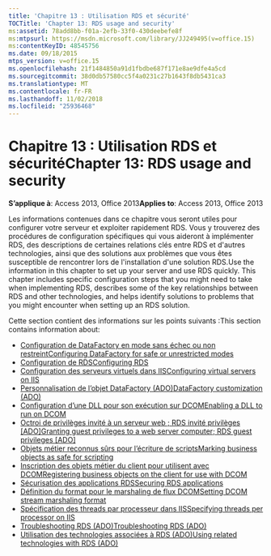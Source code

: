 ```yaml
---
title: 'Chapitre 13 : Utilisation RDS et sécurité'
TOCTitle: 'Chapter 13: RDS usage and security'
ms:assetid: 78add8bb-f01a-2efb-33f0-430deebefe8f
ms:mtpsurl: https://msdn.microsoft.com/library/JJ249495(v=office.15)
ms:contentKeyID: 48545756
ms.date: 09/18/2015
mtps_version: v=office.15
ms.openlocfilehash: 21f1484850a91d1fbdbe687f171e8ae9dfe4a5cd
ms.sourcegitcommit: 38d0db57580cc5f4a0231c27b1643f8db5431ca3
ms.translationtype: MT
ms.contentlocale: fr-FR
ms.lasthandoff: 11/02/2018
ms.locfileid: "25936468"
---
```

# <a name="chapter-13-rds-usage-and-security"></a><span data-ttu-id="1dcdd-102">Chapitre 13 : Utilisation RDS et sécurité</span><span class="sxs-lookup"><span data-stu-id="1dcdd-102">Chapter 13: RDS usage and security</span></span>

<span data-ttu-id="1dcdd-103">**S’applique à**: Access 2013, Office 2013</span><span class="sxs-lookup"><span data-stu-id="1dcdd-103">**Applies to**: Access 2013, Office 2013</span></span>

<span data-ttu-id="1dcdd-p101">Les informations contenues dans ce chapitre vous seront utiles pour configurer votre serveur et exploiter rapidement RDS. Vous y trouverez des procédures de configuration spécifiques qui vous aideront à implémenter RDS, des descriptions de certaines relations clés entre RDS et d'autres technologies, ainsi que des solutions aux problèmes que vous êtes susceptible de rencontrer lors de l'installation d'une solution RDS.</span><span class="sxs-lookup"><span data-stu-id="1dcdd-p101">Use the information in this chapter to set up your server and use RDS quickly. This chapter includes specific configuration steps that you might need to take when implementing RDS, describes some of the key relationships between RDS and other technologies, and helps identify solutions to problems that you might encounter when setting up an RDS solution.</span></span>

<span data-ttu-id="1dcdd-106">Cette section contient des informations sur les points suivants :</span><span class="sxs-lookup"><span data-stu-id="1dcdd-106">This section contains information about:</span></span>

- [<span data-ttu-id="1dcdd-107">Configuration de DataFactory en mode sans échec ou non restreint</span><span class="sxs-lookup"><span data-stu-id="1dcdd-107">Configuring DataFactory for safe or unrestricted modes</span></span>](configuring-datafactory-for-safe-or-unrestricted-modes.md)
- [<span data-ttu-id="1dcdd-108">Configuration de RDS</span><span class="sxs-lookup"><span data-stu-id="1dcdd-108">Configuring RDS</span></span>](configuring-rds.md)
- [<span data-ttu-id="1dcdd-109">Configuration des serveurs virtuels dans IIS</span><span class="sxs-lookup"><span data-stu-id="1dcdd-109">Configuring virtual servers on IIS</span></span>](configuring-virtual-servers-on-iis.md)
- [<span data-ttu-id="1dcdd-110">Personnalisation de l’objet DataFactory (ADO)</span><span class="sxs-lookup"><span data-stu-id="1dcdd-110">DataFactory customization (ADO)</span></span>](datafactory-customization.md)
- [<span data-ttu-id="1dcdd-111">Configuration d’une DLL pour son exécution sur DCOM</span><span class="sxs-lookup"><span data-stu-id="1dcdd-111">Enabling a DLL to run on DCOM</span></span>](enabling-a-dll-to-run-on-dcom.md)
- <span data-ttu-id="1dcdd-112">[Octroi de privilèges invité à un serveur web ; RDS invité privilèges \[ADO\]](granting-guest-privileges-to-a-web-server-computer;-rds-guest-privileges.md)</span><span class="sxs-lookup"><span data-stu-id="1dcdd-112">[Granting guest privileges to a web server computer; RDS guest privileges \[ADO\]](granting-guest-privileges-to-a-web-server-computer;-rds-guest-privileges.md)</span></span>
- [<span data-ttu-id="1dcdd-113">Objets métier reconnus sûrs pour l’écriture de scripts</span><span class="sxs-lookup"><span data-stu-id="1dcdd-113">Marking business objects as safe for scripting</span></span>](marking-business-objects-as-safe-for-scripting.md)
- [<span data-ttu-id="1dcdd-114">Inscription des objets métier du client pour utilisent avec DCOM</span><span class="sxs-lookup"><span data-stu-id="1dcdd-114">Registering business objects on the client for use with DCOM</span></span>](registering-business-objects-on-the-client-for-use-with-dcom.md)
- [<span data-ttu-id="1dcdd-115">Sécurisation des applications RDS</span><span class="sxs-lookup"><span data-stu-id="1dcdd-115">Securing RDS applications</span></span>](securing-rds-applications.md)
- [<span data-ttu-id="1dcdd-116">Définition du format pour le marshaling de flux DCOM</span><span class="sxs-lookup"><span data-stu-id="1dcdd-116">Setting DCOM stream marshaling format</span></span>](setting-dcom-stream-marshaling-format.md)
- [<span data-ttu-id="1dcdd-117">Spécification des threads par processeur dans IIS</span><span class="sxs-lookup"><span data-stu-id="1dcdd-117">Specifying threads per processor on IIS</span></span>](specifying-threads-per-processor-on-iis.md)
- [<span data-ttu-id="1dcdd-118">Troubleshooting RDS (ADO)</span><span class="sxs-lookup"><span data-stu-id="1dcdd-118">Troubleshooting RDS (ADO)</span></span>](troubleshooting-rds.md)
- [<span data-ttu-id="1dcdd-119">Utilisation des technologies associées à RDS (ADO)</span><span class="sxs-lookup"><span data-stu-id="1dcdd-119">Using related technologies with RDS (ADO)</span></span>](using-related-technologies-with-rds.md)














